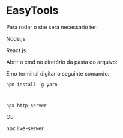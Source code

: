 # EasyTools

Para rodar o site será necessário ter: 

 

Node.js 

React.js 

 

Abrir o cmd no diretório da pasta do arquivo: 

 

E no terminal digitar o seguinte comando: 

    npm install -g yarn 

 

    npx http-server 

Ou 

npx live-server 


